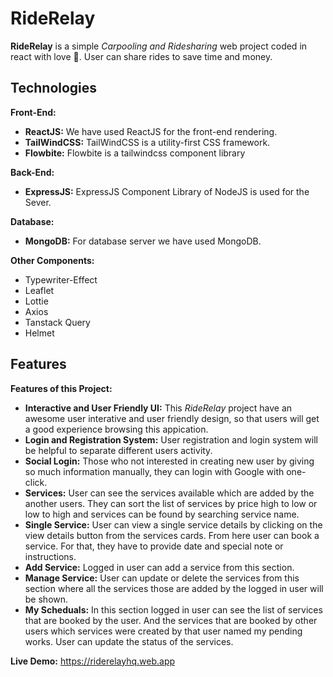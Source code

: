 # RideRelay

**RideRelay** is a simple _Carpooling and Ridesharing_ web project coded in react with love 💝. User can share rides to save time and money.

## Technologies

**Front-End:**

- **ReactJS:** We have used ReactJS for the front-end rendering.
- **TailWindCSS:** TailWindCSS is a utility-first CSS framework.
- **Flowbite:** Flowbite is a tailwindcss component library

**Back-End:**

- **ExpressJS:** ExpressJS Component Library of NodeJS is used for the Sever.

**Database:**

- **MongoDB:** For database server we have used MongoDB.

**Other Components:**

- Typewriter-Effect
- Leaflet
- Lottie
- Axios
- Tanstack Query
- Helmet

## Features

**Features of this Project:**

- **Interactive and User Friendly UI:** This _RideRelay_ project have an awesome user interative and user friendly design, so that users will get a good experience browsing this appication.
- **Login and Registration System:** User registration and login system will be helpful to separate different users activity.
- **Social Login:** Those who not interested in creating new user by giving so much information manually, they can login with Google with one-click.
- **Services:** User can see the services available which are added by the another users. They can sort the list of services by price high to low or low to high and services can be found by searching service name.
- **Single Service:** User can view a single service details by clicking on the view details button from the services cards. From here user can book a service. For that, they have to provide date and special note or instructions.
- **Add Service:** Logged in user can add a service from this section.
- **Manage Service:** User can update or delete the services from this section where all the services those are added by the logged in user will be shown.
- **My Scheduals:** In this section logged in user can see the list of services that are booked by the user. And the services that are booked by other users which services were created by that user named my pending works. User can update the status of the services.

**Live Demo:** https://riderelayhq.web.app
